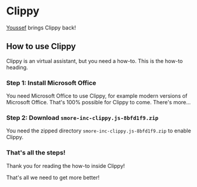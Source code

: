 # Clippy

[Youssef](https://github.com/yoyomonem) brings Clippy back!

## How to use Clippy

Clippy is an virtual assistant, but you need a how-to. This is the how-to heading.

### Step 1: Install Microsoft Office

You need Microsoft Office to use Clippy, for example modern versions of Microsoft Office. That's 100% possible for Clippy to come. There's more...

### Step 2: Download `smore-inc-clippy.js-8bfd1f9.zip`

You need the zipped directory `smore-inc-clippy.js-8bfd1f9.zip` to enable Clippy.

### That's all the steps!

Thank you for reading the how-to inside Clippy!

That's all we need to get more better!
